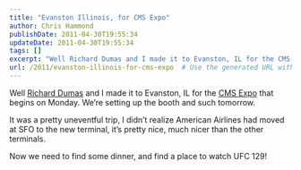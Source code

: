 ```yaml
---
title: "Evanston Illinois, for CMS Expo"
author: Chris Hammond
publishDate: 2011-04-30T19:55:34
updateDate: 2011-04-30T19:55:34
tags: []
excerpt: "Well Richard Dumas and I made it to Evanston, IL for the CMS Expo that begins on Monday. We’re setting up the booth and such tomorrow.   It was a pretty uneventful trip, I didn’t realize American Airlines had moved at SFO to the new terminal, it’s pretty nice, much nicer than the other terminals.  Now we need to find some dinner, and find a place to watch UFC 129!"
url: /2011/evanston-illinois-for-cms-expo  # Use the generated URL with year
---
```

<p>Well <a href="https://richarddumas.net" target="_blank">Richard Dumas</a> and I made it to Evanston, IL for the <a href="https://www.cmsx.us" target="_blank">CMS Expo</a> that begins on Monday. We’re setting up the booth and such tomorrow. </p>  <p>It was a pretty uneventful trip, I didn’t realize American Airlines had moved at SFO to the new terminal, it’s pretty nice, much nicer than the other terminals.</p>  <p>Now we need to find some dinner, and find a place to watch UFC 129!</p>
